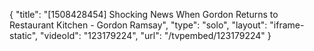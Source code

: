 {
    "title": "[1508428454] Shocking News When Gordon Returns to Restaurant Kitchen - Gordon Ramsay",
    "type": "solo",
    "layout": "iframe-static",
    "videoId": "123179224",
    "url": "\/tvpembed\/123179224"
}